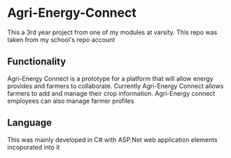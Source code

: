 # Agri-Energy-Connect
This a 3rd year project from one of my modules at varsity. This repo was taken from my school's repo account
## Functionality
Agri-Energy Connect is a prototype for a platform that will allow energy provides and farmers to collaborate.
Currently Agri-Energy Connect allows farmers to add and manage their crop information. 
Agri-Energy connect employees can also manage farmer profiles
## Language
This was mainly developed in C# with ASP.Net web application elements incoporated into it
